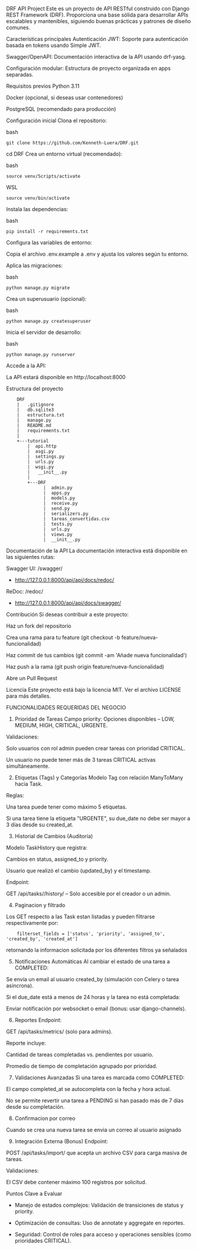 DRF API Project
Este es un proyecto de API RESTful construido con Django REST Framework (DRF). Proporciona una base sólida para desarrollar APIs escalables y mantenibles, siguiendo buenas prácticas y patrones de diseño comunes.

Características principales
Autenticación JWT: Soporte para autenticación basada en tokens usando Simple JWT.

Swagger/OpenAPI: Documentación interactiva de la API usando drf-yasg.

Configuración modular: Estructura de proyecto organizada en apps separadas.


Requisitos previos 
Python 3.11

Docker (opcional, si deseas usar contenedores)

PostgreSQL (recomendado para producción)

Configuración inicial
Clona el repositorio:

bash

    git clone https://github.com/Kenneth-Luera/DRF.git
cd DRF
Crea un entorno virtual (recomendado):

bash

    source venv/Scripts/activate

WSL

    source venv/bin/activate

Instala las dependencias:

bash

    pip install -r requirements.txt
    
Configura las variables de entorno:

Copia el archivo .env.example a .env y ajusta los valores según tu entorno.

Aplica las migraciones:

bash

    python manage.py migrate
Crea un superusuario (opcional):

bash

    python manage.py createsuperuser
Inicia el servidor de desarrollo:

bash

    python manage.py runserver


Accede a la API:

La API estará disponible en http://localhost:8000

Estructura del proyecto

        DRF
        |   .gitignore
        |   db.sqlite3
        |   estructura.txt
        |   manage.py
        |   README.md
        |   requirements.txt
        |
        +---tutorial
            |  api.http
            |  asgi.py
            |  settings.py
            |  urls.py
            |  wsgi.py
            |   __init__.py
            |  
            +---DRF
                  |  admin.py
                  |  apps.py
                  |  models.py
                  |  receive.py
                  |  send.py
                  |  serializers.py
                  |  tareas_convertidas.csv
                  |  tests.py
                  |  urls.py
                  |  views.py
                  |  __init__.py
                  
Documentación de la API
La documentación interactiva está disponible en las siguientes rutas:

Swagger UI: /swagger/

-  http://127.0.0.1:8000/api/api/docs/redoc/

ReDoc: /redoc/

-  http://127.0.0.1:8000/api/api/docs/swagger/


Contribución
Si deseas contribuir a este proyecto:

Haz un fork del repositorio

Crea una rama para tu feature (git checkout -b feature/nueva-funcionalidad)

Haz commit de tus cambios (git commit -am 'Añade nueva funcionalidad')

Haz push a la rama (git push origin feature/nueva-funcionalidad)

Abre un Pull Request

Licencia
Este proyecto está bajo la licencia MIT. Ver el archivo LICENSE para más detalles.

FUNCIONALIDADES REQUERIDAS DEL NEGOCIO


1. Prioridad de Tareas
Campo priority: Opciones disponibles – LOW, MEDIUM, HIGH, CRITICAL, URGENTE.

Validaciones:

Solo usuarios con rol admin pueden crear tareas con prioridad CRITICAL.

Un usuario no puede tener más de 3 tareas CRITICAL activas simultáneamente.


2. Etiquetas (Tags) y Categorías
Modelo Tag con relación ManyToMany hacia Task.

Reglas:

Una tarea puede tener como máximo 5 etiquetas.

Si una tarea tiene la etiqueta "URGENTE", su due_date no debe ser mayor a 3 días desde su created_at.


3. Historial de Cambios (Auditoría)
   
Modelo TaskHistory que registra:

Cambios en status, assigned_to y priority.

Usuario que realizó el cambio (updated_by) y el timestamp.

Endpoint:

GET /api/tasks/<id>/history/ – Solo accesible por el creador o un admin.


4. Paginacion y filtrado
   
Los GET respecto a las Task estan listadas y pueden filtrarse respectivamente por:

        filterset_fields = ['status', 'priority', 'assigned_to', 'created_by', 'created_at']

retornando la informacion solicitada por los diferentes filtros ya señalados

5. Notificaciones Automáticas
Al cambiar el estado de una tarea a COMPLETED:

Se envía un email al usuario created_by (simulación con Celery o tarea asíncrona).

Si el due_date está a menos de 24 horas y la tarea no está completada:

Enviar notificación por websocket o email (bonus: usar django-channels).

6. Reportes
Endpoint:

GET /api/tasks/metrics/ (solo para admins).

Reporte incluye:

Cantidad de tareas completadas vs. pendientes por usuario.

Promedio de tiempo de completación agrupado por prioridad.

7. Validaciones Avanzadas
Si una tarea es marcada como COMPLETED:

El campo completed_at se autocompleta con la fecha y hora actual.

No se permite revertir una tarea a PENDING si han pasado más de 7 días desde su completación.

8. Confirmacion por correo
   
Cuando se crea una nueva tarea se envia un correo al usuario asignado


9. Integración Externa (Bonus)
Endpoint:

POST /api/tasks/import/ que acepta un archivo CSV para carga masiva de tareas.

Validaciones:

El CSV debe contener máximo 100 registros por solicitud.


Puntos Clave a Evaluar

- Manejo de estados complejos: Validación de transiciones de status y priority.

- Optimización de consultas: Uso de annotate y aggregate en reportes.

- Seguridad: Control de roles para acceso y operaciones sensibles (como prioridades CRITICAL).
